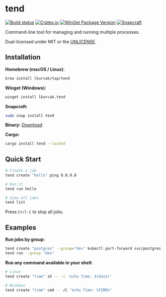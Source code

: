 # tend

[![Build status](https://github.com/lkurcak/tend/workflows/release/badge.svg)](https://github.com/lkurcak/tend/actions)
[![Crates.io](https://img.shields.io/crates/v/tend.svg?color=blue)](https://crates.io/crates/tend)
[![WinGet Package Version](https://img.shields.io/winget/v/lkurcak.tend?color=blue)](https://github.com/microsoft/winget-pkgs/tree/master/manifests/l/lkurcak/tend)
[![Snapcraft](https://snapcraft.io/tend/badge.svg)](https://snapcraft.io/tend)

Command-line tool for managing and running multiple processes.

Dual-licensed under MIT or the [UNLICENSE](https://unlicense.org).

## Installation

**Homebrew (macOS / Linux)**:
```sh
brew install lkurcak/tap/tend
```

**Winget (Windows):**
```sh
winget install lkurcak.tend
```

**Snapcraft:**
```sh
sudo snap install tend
```

**Binary:**
[Download](https://github.com/lkurcak/tend/releases)

**Cargo:**
```sh
cargo install tend --locked
```

## Quick Start

```sh
# Create a job
tend create "hello" ping 8.8.8.8

# Run it
tend run hello

# View all jobs
tend list
```

Press `Ctrl-C` to stop all jobs.

## Examples

**Run jobs by group:**
```sh
tend create "postgres" --group="dev" kubectl port-forward svc/postgres 5432:5432
tend run --group "dev"
```

**Run any command available in your shell:**
```sh
# Linux
tend create "time" sh -- -c 'echo Time: $(date)'

# Windows
tend create "time" cmd -- /C "echo Time: %TIME%"
```
